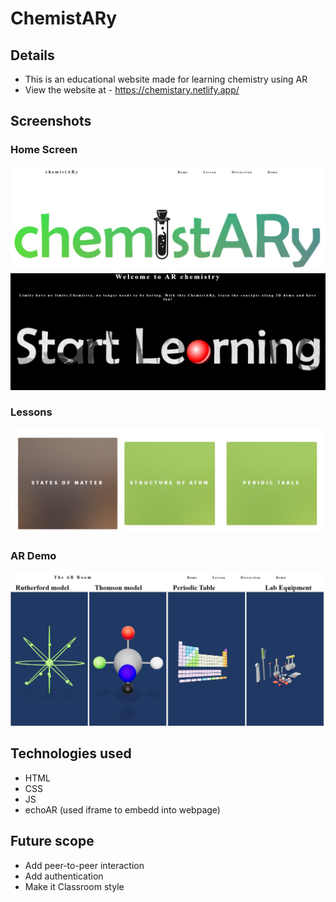 # ChemistARy
## Details
- This is an educational website made for learning chemistry using AR
- View the website at - https://chemistary.netlify.app/
## Screenshots
### Home Screen
![alt text](https://github.com/ssharanyab/chemistARy/blob/master/WhatsApp%20Image%202020-09-06%20at%2018.23.21.jpeg)
![alt text](https://github.com/ssharanyab/chemistARy/blob/master/WhatsApp%20Image%202020-09-06%20at%2018.23.34.jpeg)
### Lessons
![alt text](https://github.com/ssharanyab/chemistARy/blob/master/WhatsApp%20Image%202020-09-06%20at%2018.23.58.jpeg)
### AR Demo
![alt text](https://github.com/ssharanyab/chemistARy/blob/master/Capture.JPG)
## Technologies used
- HTML
- CSS
- JS
- echoAR (used iframe to embedd into webpage)
## Future scope
- Add peer-to-peer interaction
- Add authentication
- Make it Classroom style
